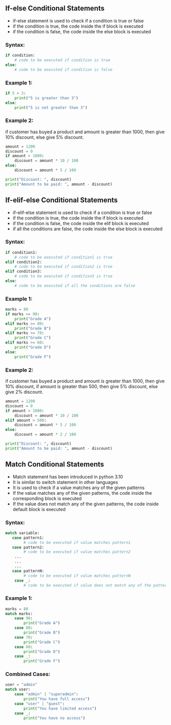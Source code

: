 
## If-else Conditional Statements
- if-else statement is used to check if a condition is true or false
- if the condition is true, the code inside the if block is executed
- if the condition is false, the code inside the else block is executed

### Syntax:
```python
if condition:
    # code to be executed if condition is true
else:
    # code to be executed if condition is false
```

### Example 1:
```python
if 5 > 3:
    print("5 is greater than 3")
else:
    print("5 is not greater than 3")
```

### Example 2:
if customer has buyed a product and amount is greater than 1000, then give 10% discount, else give 5% discount.
```python
amount = 1200
discount = 0
if amount > 1000:
    discount = amount * 10 / 100
else:
    discount = amount * 5 / 100

print("Discount: ", discount)
print("Amount to be paid: ", amount - discount)
```


## If-elif-else Conditional Statements
- if-elif-else statement is used to check if a condition is true or false
- if the condition is true, the code inside the if block is executed
- if the condition is false, the code inside the elif block is executed
- if all the conditions are false, the code inside the else block is executed

### Syntax:
```python
if condition1:
    # code to be executed if condition1 is true
elif condition2:
    # code to be executed if condition2 is true
elif condition3:
    # code to be executed if condition3 is true
else:
    # code to be executed if all the conditions are false
```

### Example 1:
```python
marks = 80
if marks >= 90:
    print("Grade A")
elif marks >= 80:
    print("Grade B")
elif marks >= 70:
    print("Grade C")
elif marks >= 60:
    print("Grade D")
else:
    print("Grade F")
```

### Example 2:
if customer has buyed a product and amount is greater than 1000, then give 10% discount, if amount is greater than 500, then give 5% discount, else give 2% discount.
```python
amount = 1200
discount = 0
if amount > 1000:
    discount = amount * 10 / 100
elif amount > 500:
    discount = amount * 5 / 100
else:
    discount = amount * 2 / 100

print("Discount: ", discount)
print("Amount to be paid: ", amount - discount)
```

## Match Conditional Statements
- Match statement has been introduced in python 3.10
- It is similar to switch statement in other languages
- It is used to check if a value matches any of the given patterns
- If the value matches any of the given patterns, the code inside the corresponding block is executed
- If the value does not match any of the given patterns, the code inside default block is executed

### Syntax:
```python 
match variable:
   case pattern1:
        # code to be executed if value matches pattern1
   case pattern2:
        # code to be executed if value matches pattern2
    ...
    ...
    ...
   case patternN:
        # code to be executed if value matches patternN
    case _:
        # code to be executed if value does not match any of the patterns
```

### Example 1:
```python
marks = 80
match marks:
    case 90:
        print("Grade A")
    case 80:
        print("Grade B")
    case 70:
        print("Grade C")
    case 60:
        print("Grade D")
    case _:
        print("Grade F")
```

### Combined Cases:
```python
user = "admin"
match user:
    case "admin" | "superadmin":
        print("You have full access")
    case "user" | "guest":
        print("You have limited access")
    case _:
        print("You have no access")
```